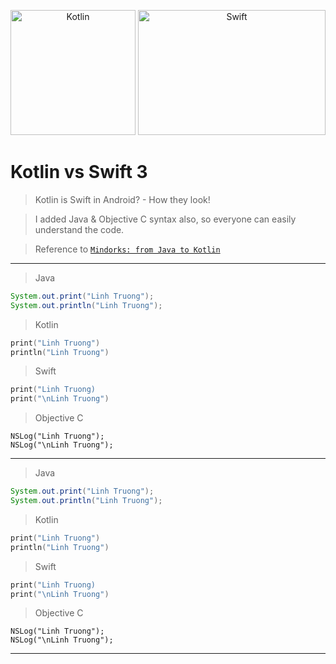 <p align="center">
<img alt="Kotlin" height="200" width="200" src="http://antonioleiva.com/wp-content/uploads/2015/03/kotlin.png">
<img alt="Swift" height="200" width="300" src="https://cdn1.macworld.co.uk/cmsdata/features/3523633/swift_3_thumb800.jpg">
</p>


</p>


# Kotlin vs Swift 3 

> Kotlin is Swift in Android? - How they look!

> I added Java & Objective C syntax also, so everyone can easily understand the code.

> Reference to [`Mindorks: from Java to Kotlin`](https://github.com/MindorksOpenSource/from-java-to-kotlin)

---
> Java

```java
System.out.print("Linh Truong");
System.out.println("Linh Truong");
```

> Kotlin

```kotlin
print("Linh Truong")
println("Linh Truong")
```

> Swift

```swift
print("Linh Truong)
print("\nLinh Truong")
```
> Objective C

```objective c
NSLog("Linh Truong");
NSLog("\nLinh Truong");
```

---
> Java

```java
System.out.print("Linh Truong");
System.out.println("Linh Truong");
```

> Kotlin

```kotlin
print("Linh Truong")
println("Linh Truong")
```

> Swift

```swift
print("Linh Truong)
print("\nLinh Truong")
```
> Objective C

```objective c
NSLog("Linh Truong");
NSLog("\nLinh Truong");
```

---
